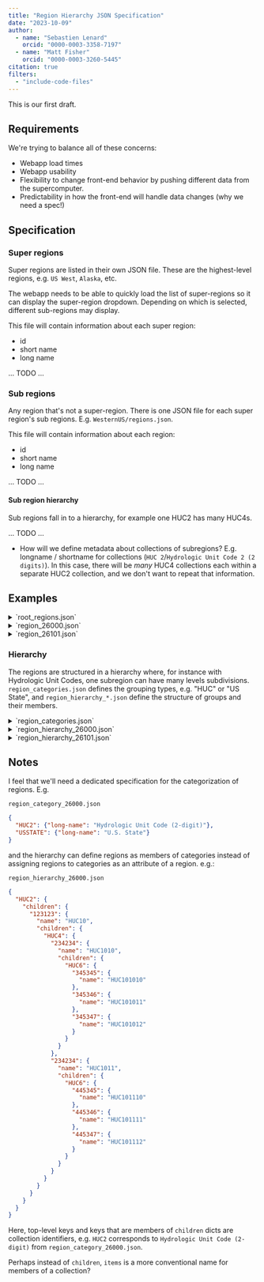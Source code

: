 ```yaml
---
title: "Region Hierarchy JSON Specification"
date: "2023-10-09"
author:
  - name: "Sebastien Lenard"
    orcid: "0000-0003-3358-7197"
  - name: "Matt Fisher"
    orcid: "0000-0003-3260-5445"
citation: true
filters:
  - "include-code-files"
---
```


This is our first draft.

## Requirements

We're trying to balance all of these concerns:

- Webapp load times
- Webapp usability
- Flexibility to change front-end behavior by pushing different data from the
  supercomputer.
- Predictability in how the front-end will handle data changes (why we need a spec!)


## Specification

### Super regions

Super regions are listed in their own JSON file. These are the highest-level regions,
e.g. `US West`, `Alaska`, etc.

The webapp needs to be able to quickly load the list of super-regions so it can display
the super-region dropdown. Depending on which is selected, different sub-regions may
display.

This file will contain information about each super region:

- id
- short name
- long name

... TODO ...


### Sub regions

Any region that's not a super-region. There is one JSON file for each super region's sub
regions. E.g. `WesternUS/regions.json`.

This file will contain information about each region:

- id
- short name
- long name


... TODO ...


#### Sub region hierarchy

Sub regions fall in to a hierarchy, for example one HUC2 has many HUC4s.

... TODO ...

- How will we define metadata about collections of subregions? E.g. longname / shortname
  for collections (`HUC 2`/`Hydrologic Unit Code 2 (2 digits)`). In this case, there
  will be _many_ HUC4 collections each within a separate HUC2 collection, and we don't
  want to repeat that information.


## Examples

<details>
<summary>`root_regions.json`</summary>
```{.json include="root_regions.json"}
```
</details>

<details>
<summary>`region_26000.json`</summary>
```{.json include="region_26000.json"}
```
</details>

<details>
<summary>`region_26101.json`</summary>
```{.json include="region_26101.json"}
```
</details>


### Hierarchy

The regions are structured in a hierarchy where, for instance with Hydrologic Unit
Codes, one subregion can have many levels subdivisions. `region_categories.json` defines
the grouping types, e.g. "HUC" or "US State", and `region_hierarchy_*.json` define the
structure of groups and their members.

<details>
<summary>`region_categories.json`</summary>
```{.json include="region_categories.json"}
```
</details>

<details>
<summary>`region_hierarchy_26000.json`</summary>
```{.json include="region_hierarchy_26000.json"}
```
</details>

<details>
<summary>`region_hierarchy_26101.json`</summary>
```{.json include="region_hierarchy_26101.json"}
```
</details>


## Notes

I feel that we'll need a dedicated specification for the categorization of regions. E.g.

`region_category_26000.json`
```json
{
  "HUC2": {"long-name": "Hydrologic Unit Code (2-digit)"},
  "USSTATE": {"long-name": "U.S. State"}
}
```

and the hierarchy can define regions as members of categories instead of assigning
regions to categories as an attribute of a region. e.g.:

`region_hierarchy_26000.json`
```json
{
  "HUC2": {
    "children": {
      "123123": {
        "name": "HUC10",
        "children": {
          "HUC4": {
            "234234": {
              "name": "HUC1010",
              "children": {
                "HUC6": {
                  "345345": {
                    "name": "HUC101010"
                  },
                  "345346": {
                    "name": "HUC101011"
                  },
                  "345347": {
                    "name": "HUC101012"
                  }
                }
              }
            },
            "234234": {
              "name": "HUC1011",
              "children": {
                "HUC6": {
                  "445345": {
                    "name": "HUC101110"
                  },
                  "445346": {
                    "name": "HUC101111"
                  },
                  "445347": {
                    "name": "HUC101112"
                  }
                }
              }
            }
          }
        }
      }
    }
  }
}
```

Here, top-level keys and keys that are members of `children` dicts are collection
identifiers, e.g. `HUC2` corresponds to `Hydrologic Unit Code (2-digit)` from
`region_category_26000.json`.

Perhaps instead of `children`, `items` is a more conventional name for members of a
collection?
